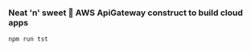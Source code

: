 ### Neat 'n' sweet :lollipop: AWS ApiGateway construct to build cloud apps

```bash
npm run tst
```
